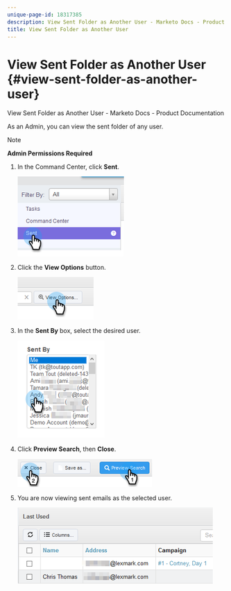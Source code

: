 ```yaml
---
unique-page-id: 18317385
description: View Sent Folder as Another User - Marketo Docs - Product Documentation
title: View Sent Folder as Another User
---
```


# View Sent Folder as Another User {#view-sent-folder-as-another-user}

View Sent Folder as Another User - Marketo Docs - Product Documentation

As an Admin, you can view the sent folder of any user.

>[!NOTE]
>
>**Admin Permissions Required**

1. In the Command Center, click **Sent**.

   ![](assets/one.png)

1. Click the **View Options** button.

   ![](assets/two.png)

1. In the **Sent By** box, select the desired user.

   ![](assets/three.png)

1. Click **Preview Search**, then **Close**.

   ![](assets/four.png)

1. You are now viewing sent emails as the selected user.

   ![](assets/five.png)

